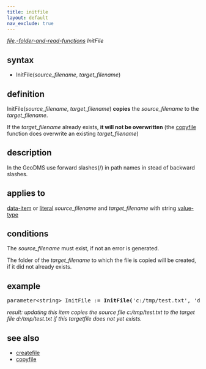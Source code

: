 ```yaml
---
title: initfile
layout: default
nav_exclude: true
---
```

*[file,-folder-and-read-functions](file,-folder-and-read-functions) InitFile*

## syntax

- InitFile(*source_filename*, *target_filename*)

## definition

InitFile(*source_filename*, *target_filename*) **copies** the *source_filename* to the *target_filename*.

If the *target_filename* already exists, **it will not be overwritten** (the [copyfile](copyfile) function does overwrite an existing *target_filename*)

## description

In the GeoDMS use forward slashes(/) in path names in stead of backward slashes.

## applies to

[data-item](data-item) or [literal](https://en.wikipedia.org/wiki/Literal_(computer_programming)) *source_filename* and *target_filename* with string [value-type](value-type)

## conditions

The *source_filename* must exist, if not an error is generated.

The folder of the *target_filename* to which the file is copied will be created, if it did not already exists.

## example
<pre>
parameter&lt;string&gt; InitFile := <B>InitFile(</B>'c:/tmp/test.txt', 'd:/tmp/test.txt'<B>)</B>;
</pre>

*result: updating this item copies the source file c:/tmp/test.txt to the target file d:/tmp/test.txt if this targetfile does not yet exists.*

## see also

- [createfile](createfile)
- [copyfile](copyfile)